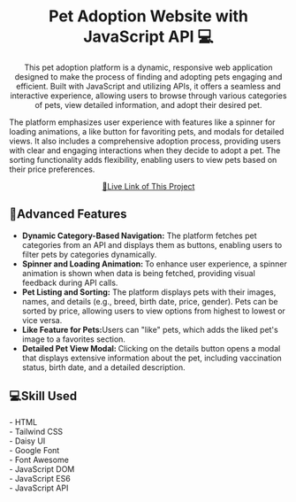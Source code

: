 <h1 align="center" style="font-weight: bold;"><b>Pet Adoption</b> Website with JavaScript API 💻</h1>
<p align="center">This pet adoption platform is a dynamic, responsive web application designed to make the process of finding and adopting pets engaging and efficient. Built with JavaScript and utilizing APIs, it offers a seamless and interactive experience, allowing users to browse through various categories of pets, view detailed information, and adopt their desired pet.

The platform emphasizes user experience with features like a spinner for loading animations, a like button for favoriting pets, and modals for detailed views. It also includes a comprehensive adoption process, providing users with clear and engaging interactions when they decide to adopt a pet. The sorting functionality adds flexibility, enabling users to view pets based on their price preferences.
</p>

<p align="center">
<a href="">📱Live Link of This Project</a>
</p> 

<h2 id="layout">🎨Advanced Features</h2>
<ul>
   <li> <b> Dynamic Category-Based Navigation:</b>  The platform fetches pet categories from an API and displays them as buttons, enabling users to filter pets by categories dynamically.</li>
   <li> <b> Spinner and Loading Animation: </b>  To enhance user experience, a spinner animation is shown when data is being fetched, providing visual feedback during API calls.</li>
   <li> <b> Pet Listing and Sorting:</b>  The platform displays pets with their images, names, and details (e.g., breed, birth date, price, gender).
Pets can be sorted by price, allowing users to view options from highest to lowest or vice versa.</li>
   <li> <b> Like Feature for Pets:</b>Users can "like" pets, which adds the liked pet's image to a favorites section. </li>
   <li> <b>Detailed Pet View Modal: </b> Clicking on the details button opens a modal that displays extensive information about the pet, including vaccination status, birth date, and a detailed description. </li>
</ul>

   
<h2 id="technologies" style="font-weight: bolder;">💻Skill Used</h2>
- HTML <br>
- Tailwind CSS <br>
- Daisy UI <br>
- Google Font <br>
- Font Awesome <br>
- JavaScript DOM <br>
- JavaScript ES6 <br>
- JavaScript API <br>